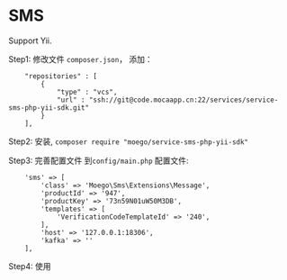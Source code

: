 # SMS

Support Yii.

Step1: 修改文件 `composer.json`， 添加：

```
	"repositories" : [
		{
			"type" : "vcs",
			"url" : "ssh://git@code.mocaapp.cn:22/services/service-sms-php-yii-sdk.git"
		}
	],
```

Step2: 安装, `composer require "moego/service-sms-php-yii-sdk"`

Step3: 完善配置文件 到`config/main.php` 配置文件:

```
	'sms' => [
        'class' => 'Moego\Sms\Extensions\Message',
        'productId' => '947',
        'productKey' => '73n59N01uW50M3DB',
        'templates' => [
            'VerificationCodeTemplateId' => '240',
        ],
        'host' => '127.0.0.1:18306', 
        'kafka' => ''      
    ],

```

Step4: 使用

